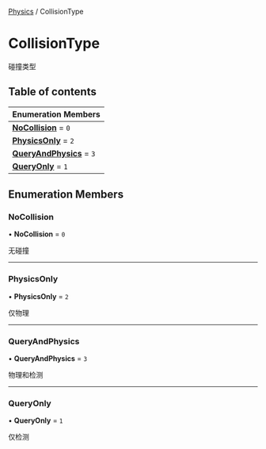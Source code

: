 [Physics](../groups/Core.Physics.md) / CollisionType

# CollisionType <Badge type="tip" text="Enumeration" /> <Score text="CollisionType" />

碰撞类型

## Table of contents

| Enumeration Members |
| :-----|
| **[NoCollision](mw.CollisionType.md#nocollision)** = ``0`` <br> |
| **[PhysicsOnly](mw.CollisionType.md#physicsonly)** = ``2`` <br> |
| **[QueryAndPhysics](mw.CollisionType.md#queryandphysics)** = ``3`` <br> |
| **[QueryOnly](mw.CollisionType.md#queryonly)** = ``1`` <br> |

## Enumeration Members

### NoCollision <Score text="NoCollision" /> 

• **NoCollision** = ``0``

无碰撞

___

### PhysicsOnly <Score text="PhysicsOnly" /> 

• **PhysicsOnly** = ``2``

仅物理

___

### QueryAndPhysics <Score text="QueryAndPhysics" /> 

• **QueryAndPhysics** = ``3``

物理和检测

___

### QueryOnly <Score text="QueryOnly" /> 

• **QueryOnly** = ``1``

仅检测
